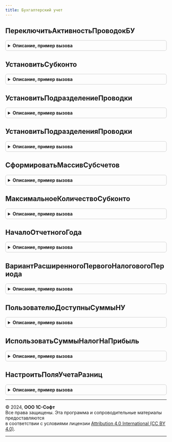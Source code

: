 ```yaml
---
title: Бухгалтерский учет
---
```



## ПереключитьАктивностьПроводокБУ
<details style="margin: 1em 0; padding: 0.5em; border: 1px solid #ccc; border-radius: 6px;">

<summary style="font-weight: bold; cursor: pointer;">Описание, пример вызова</summary>

```bsl

// Снимает/устанавливает активность проводок документа (бух. учет).
//
// Параметры:
//	Документ - ДокументСсылка.* - Ссылка на документ, для которого меняется активность проводок.
//
Процедура ПереключитьАктивностьПроводокБУ(Документ) Экспорт
```

Пример вызова
```bsl
БухгалтерскийУчет.ПереключитьАктивностьПроводокБУ(Документ) 
```
</details>

## УстановитьСубконто
<details style="margin: 1em 0; padding: 0.5em; border: 1px solid #ccc; border-radius: 6px;">

<summary style="font-weight: bold; cursor: pointer;">Описание, пример вызова</summary>

```bsl

// Процедура устанавливает субконто на счете. Если такое субконто на счете
// отсутствует, то ничего не делается.
//
// Параметры:
//	Счет         - ПланСчетовСсылка.Хозрасчетный - Счет, к которому относится субконто.
//  Субконто     - РегистрБухгалтерииСубконто.Хозрасчетный - Набор субконто.
//	ИмяСубконто  - Строка, Число - Номер, имя или вид устанавливаемого субконто.
//  ЗначениеСубконто - Произвольный - Значение устанавливаемого субконто.
//
Процедура УстановитьСубконто(Счет, Субконто, ИмяСубконто, ЗначениеСубконто) Экспорт
```

Пример вызова
```bsl
БухгалтерскийУчет.УстановитьСубконто(Счет, Субконто, ИмяСубконто, ЗначениеСубконто) 
```
</details>

## УстановитьПодразделениеПроводки
<details style="margin: 1em 0; padding: 0.5em; border: 1px solid #ccc; border-radius: 6px;">

<summary style="font-weight: bold; cursor: pointer;">Описание, пример вызова</summary>

```bsl

// Процедура устанавливает в проводке подразделение на счете, если по нему ведется учет по подразделениям.
//
// Параметры:
//	Проводка - РегистрБухгалтерииЗапись.Хозрасчетный - Проводка, в которой нужно установить подразделение.
//  Подразделение - СправочникСсылка.ПодразделенияОрганизаций - Устанавливаемое подразделение.
//	ДтКт - Строка - Если "Дт", подразделение устанавливается по дебету проводки, иначе по кредиту.
//
Процедура УстановитьПодразделениеПроводки(Проводка, Подразделение, ДтКт = "Дт") Экспорт
```

Пример вызова
```bsl
БухгалтерскийУчет.УстановитьПодразделениеПроводки(Проводка, Подразделение, ДтКт);
```
</details>

## УстановитьПодразделенияПроводки
<details style="margin: 1em 0; padding: 0.5em; border: 1px solid #ccc; border-radius: 6px;">

<summary style="font-weight: bold; cursor: pointer;">Описание, пример вызова</summary>

```bsl

// Процедура устанавливает в проводке подразделения, если по счетам дебета и кредита ведется учет по подразделениям.
//
// Параметры:
//	Проводка - РегистрБухгалтерииЗапись.Хозрасчетный - Проводка, в которой нужно установить подразделения.
// 	ПодразделениеДт - СправочникСсылка.ПодразделенияОрганизаций - Устанавливаемое подразделение по дебету.
// 	ПодразделениеКт - СправочникСсылка.ПодразделенияОрганизаций - Устанавливаемое подразделение по кредиту.
//
Процедура УстановитьПодразделенияПроводки(Проводка, ПодразделениеДт, ПодразделениеКт) Экспорт
```

Пример вызова
```bsl
БухгалтерскийУчет.УстановитьПодразделенияПроводки(Проводка, ПодразделениеДт, ПодразделениеКт) 
```
</details>

## СформироватьМассивСубсчетов
<details style="margin: 1em 0; padding: 0.5em; border: 1px solid #ccc; border-radius: 6px;">

<summary style="font-weight: bold; cursor: pointer;">Описание, пример вызова</summary>

```bsl

// Дополняет переданные счета их субсчетами. После первого вызова запоминает субсчета
// и при последующих вызовах не обращается к СУБД.
//
// Параметры:
//  МассивСчетов - Массив - список счетов, которые нужно дополнить субсчетами.
//
// Возвращаемое значение:
//   Массив      - список исходных счетов плюс их субсчета.
//
Функция СформироватьМассивСубсчетов(МассивСчетов) Экспорт
```

Пример вызова
```bsl
Результат = БухгалтерскийУчет.СформироватьМассивСубсчетов(МассивСчетов) 
```
</details>

## МаксимальноеКоличествоСубконто
<details style="margin: 1em 0; padding: 0.5em; border: 1px solid #ccc; border-radius: 6px;">

<summary style="font-weight: bold; cursor: pointer;">Описание, пример вызова</summary>

```bsl

// Возвращает максимальное количество субконто на счете.
//
// Возвращаемое значение:
//	Число - Максимальное количество субконто.
//
Функция МаксимальноеКоличествоСубконто() Экспорт
```

Пример вызова
```bsl
Результат = БухгалтерскийУчет.МаксимальноеКоличествоСубконто() 
```
</details>

## НачалоОтчетногоГода
<details style="margin: 1em 0; padding: 0.5em; border: 1px solid #ccc; border-radius: 6px;">

<summary style="font-weight: bold; cursor: pointer;">Описание, пример вызова</summary>

```bsl

// Определяет дату начала отчетного года для составления финансовой отчетности в соответствии с Законом "О БУХГАЛТЕРСКОМ
// УЧЕТЕ" N 402-ФЗ (6 декабря 2011 года).
//
// Статья 15
// 3. В случае, если государственная регистрация экономического субъекта, за исключением кредитной организации,
// произведена после 30 сентября, первым отчетным годом является, если иное не установлено экономическим субъектом,
// период с даты государственной регистрации по 31 декабря календарного года, следующего за годом его государственной
// регистрации, включительно.
//
// Параметры:
//  Период		 - Дата - любая дата из отчетного года
//  Организация	 - СправочникСсылка.Организации - Организация, начало отчетного года которой нужно получить.
//
// Возвращаемое значение:
//  Дата         - дата начала периода; как правило начало года, но может быть и датой регистрации организации
//  Неопределено - запрошен период ранее даты регистрации организации.
//
Функция НачалоОтчетногоГода(Период, Организация) Экспорт
```

Пример вызова
```bsl
Результат = БухгалтерскийУчет.НачалоОтчетногоГода(Период, Организация) 
```
</details>

## ВариантРасширенногоПервогоНалоговогоПериода
<details style="margin: 1em 0; padding: 0.5em; border: 1px solid #ccc; border-radius: 6px;">

<summary style="font-weight: bold; cursor: pointer;">Описание, пример вызова</summary>

```bsl

// Определяет в целом для сеанса работы, может ли потребоваться рассчитывать,
// заполнять и отображать пользователю суммы НУ в проводках.
//
// Обращение к функции следует выполнять через кеш повтоно используемых значений -
// см. БухгалтерскийУчетВызовСервераПовтИсп.ПользователюДоступныСуммыНалогНаПрибыль()
// Она единообразно работает и с ПР/ВР, и с НУ.
//
// Возвращаемое значение:
//  ПеречислениеСсылка.ВариантыРасширенногоПервогоНалоговогоПериода
//
Функция ВариантРасширенногоПервогоНалоговогоПериода() Экспорт
```

Пример вызова
```bsl
Результат = БухгалтерскийУчет.ВариантРасширенногоПервогоНалоговогоПериода() 
```
</details>

## ПользователюДоступныСуммыНУ
<details style="margin: 1em 0; padding: 0.5em; border: 1px solid #ccc; border-radius: 6px;">

<summary style="font-weight: bold; cursor: pointer;">Описание, пример вызова</summary>

```bsl

// Определяет в целом для сеанса работы, может ли потребоваться рассчитывать,
// заполнять и отображать пользователю суммы НУ в проводках.
//
// Обращение к функции следует выполнять через кеш повтоно используемых значений -
// см. БухгалтерскийУчетВызовСервераПовтИсп.ПользователюДоступныСуммыНалогНаПрибыль()
// Она единообразно работает и с ПР/ВР, и с НУ.
//
// Возвращаемое значение:
//  Булево - Истина, если может потребоваться использовать суммы НУ в проводках.
//
Функция ПользователюДоступныСуммыНУ() Экспорт
```

Пример вызова
```bsl
Результат = БухгалтерскийУчет.ПользователюДоступныСуммыНУ() 
```
</details>

## ИспользоватьСуммыНалогНаПрибыль
<details style="margin: 1em 0; padding: 0.5em; border: 1px solid #ccc; border-radius: 6px;">

<summary style="font-weight: bold; cursor: pointer;">Описание, пример вызова</summary>

```bsl

// Определяет в контексте отдельных операций, отчетов и т.п., нужно ли рассчитывать,
// заполнять и отображать пользователю суммы разниц в проводках.
//
// Параметры:
//  Организация - СправочникСсылка.Организации
//  Период      - Дата - дата, на которую проверяется значение настройки;
//                если не заполнена, то проверяется наиболее поздняя
//  ДоступныйВидИспользованияСумм - Строка - максимально возможный.
//                                  См. БухгалтерскийУчетВызовСервераПовтИсп.ПользователюДоступныСуммыНалогНаПрибыль()
//
// Возвращаемое значение:
//   Строка - варианты использования разниц. См. БухгалтерскийУчетВызовСервераПовтИсп.ПользователюДоступныСуммыНалогНаПрибыль()
//
Функция ИспользоватьСуммыНалогНаПрибыль(Организация, Период, ДоступныйВидИспользованияСумм = "") Экспорт
```

Пример вызова
```bsl
Результат = БухгалтерскийУчет.ИспользоватьСуммыНалогНаПрибыль(Организация, Период, ДоступныйВидИспользованияСумм);
```
</details>

## НастроитьПоляУчетаРазниц
<details style="margin: 1em 0; padding: 0.5em; border: 1px solid #ccc; border-radius: 6px;">

<summary style="font-weight: bold; cursor: pointer;">Описание, пример вызова</summary>

```bsl

// Настраивает поля учета разниц в форме, отображающей набор записей регистра Хозрасчетный.
//
// Параметры:
//  ПоляНалогНаПрибыль - Соответствие - ключ = поле формы, в том числе - заголовки строк; значение = вид учета НУ/ПР/ВР
//  ПоляЗаголовков - Структура - поля формы, отображающие заголовки колонок, содержащих показатели НУ, ПР, ВР:
//                    * Дт - ПолеФормы, ГруппаФормы -
//                    * Кт - ПолеФормы, ГруппаФормы -
//  Период         - Дата - основной период набора записей
//  Организация    - СправочникСсылка.Организации - организация набора записей
//                 - Неопределено - организация набора записей не может быть определена
//  ВалютаРУ       - СправочникСсылка.Валюты - Валюта регл. учета
//
Процедура НастроитьПоляУчетаРазниц(ПоляНалогНаПрибыль, ПоляЗаголовков, Период, Организация = Неопределено, ВалютаРУ = Неопределено) Экспорт
```

Пример вызова
```bsl
БухгалтерскийУчет.НастроитьПоляУчетаРазниц(ПоляНалогНаПрибыль, ПоляЗаголовков, Период, Организация, ВалютаРУ);
```
</details>

---

© 2024, **ООО 1С-Софт**  
Все права защищены. Эта программа и сопроводительные материалы предоставляются  
в соответствии с условиями лицензии [Attribution 4.0 International (CC BY 4.0)](https://creativecommons.org/licenses/by/4.0/legalcode).

---
